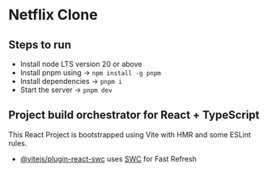 # Netflix Clone

## Steps to run

- Install node LTS version 20 or above
- Install pnpm using -> `npm install -g pnpm`
- Install dependencies -> `pnpm i`
- Start the server -> `pnpm dev`

## Project build orchestrator for React + TypeScript

This React Project is bootstrapped using Vite with HMR and some ESLint rules.

- [@vitejs/plugin-react-swc](https://github.com/vitejs/vite-plugin-react-swc) uses [SWC](https://swc.rs/) for Fast Refresh

